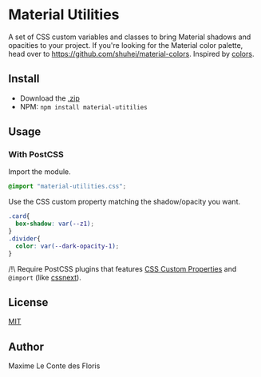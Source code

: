 # Material Utilities

A set of CSS custom variables and classes to bring Material shadows and opacities to your project. If you're looking for the Material color palette, head over to https://github.com/shuhei/material-colors.
Inspired by [colors](https://github.com/mrmrs/colors).

## Install

* Download the [.zip](https://github.com/mlcdf/material-paper/archive/master.zip)
* NPM: `npm install material-utitilies`

## Usage

### With PostCSS

Import the module.
```css
@import "material-utilities.css";
```

Use the CSS custom property matching the shadow/opacity you want.
```css
.card{
  box-shadow: var(--z1);
}
.divider{
  color: var(--dark-opacity-1);
}
```
/!\ Require PostCSS plugins that features [CSS Custom Properties](http://www.w3.org/TR/css-variables/#defining-variables) and `@import` (like [cssnext](https://github.com/cssnext/cssnext/)).

## License
[MIT](http://opensource.org/licenses/MIT)

## Author
Maxime Le Conte des Floris
